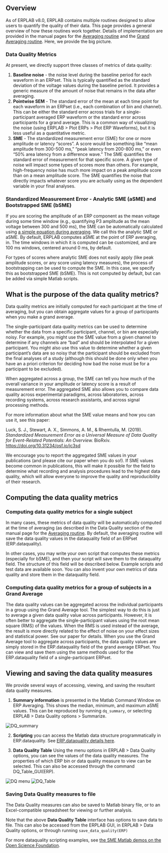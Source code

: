## Overview
As of ERPLAB v8.0, ERPLAB contains multiple routines designed to allow users to quantify the quality of their data. This page provides a general overview of how these routines work together. Details of implementation are provided in the manual pages for the [Averaging routine](https://github.com/lucklab/erplab/wiki/Computing-Averaged-ERPs#data-quality-measures) and the [Grand Averaging routine](https://github.com/lucklab/erplab/wiki/Averaging-Across-ERPSETS-(Creating-Grand-Averages)#grand-average-data-quality). Here, we provide the big picture.

### Data Quality Metrics
At present, we directly support three classes of metrics of data quality:
1. **Baseline noise** - the noise level during the baseline period for each waveform in an ERPset. This is typically quantified as the standard deviation of the voltage values during the baseline period. It provides a generic measure of the amount of noise that remains in the data after averaging.
2. **Pointwise SEM** - The standard error of the mean at each time point for each waveform in an ERPset (i.e., each combination of bin and channel). This can be either the standard error across trials for a single-participant averaged ERP waveform or the standard error across participants for a grand average. This is a common way of visualizing the noise (using ERPLAB > Plot ERPs > Plot ERP Waveforms), but it is less useful as a quantitative metric.
3. **SME** - The standardized measurement error (SME) for one or more amplitude or latency “scores”. A score would be something like “mean amplitude from 300-500 ms,” “peak latency from 200-800 ms,” or even “50% area latency from a difference wave.” The SME quantifies the standard error of measurement for that specific score. A given type of noise will impact some types of scores more than others. For example, high-frequency noise has much more impact on a peak amplitude score than on a mean amplitude score. The SME quantifies the noise that directly impacts whatever score you are actually using as the dependent variable in your final analyses.

### Standardized Measurement Error - Analytic SME (aSME) and Bootstrapped SME (bSME)
If you are scoring the amplitude of an ERP component as the mean voltage during some time window (e.g., quantifying P3 amplitude as the mean voltage between 300 and 500 ms), the SME can be automatically calculated using [a simple equation during averaging](https://doi.org/10.31234/osf.io/jc3sd). We call this the analytic SME or aSME. By default, ERPLAB computes aSME at the point of ERP averaging, in. The time windows in which it is computed can be customized, and are 100 ms windows, centered around 0 ms, by default.

For types of scores where analytic SME does not easily apply (like peak amplitude scores, or any score using latency measures), the process of bootstrapping can be used to compute the SME. In this case, we specify this as bootstrapped SME (bSME). This is not computed by default, but can be added via simple Matlab scripts.


## What is the purpose of the data quality metrics?
Data quality metrics are initially computed for each participant at the time of averaging, but you can obtain aggregate values for a group of participants when you make a grand average. 

The single-participant data quality metrics can be used to determine whether the data from a specific participant, channel, or bin are especially noisy. For example, you might use the SME value from a given channel to determine if any channels are “bad” and should be interpolated for a given participant. You might also use this value to determine whether a given participant’s data are so noisy that the participant should be excluded from the final analyses of a study (although this should be done only when you have an a priori criterion for deciding how bad the noise must be for a participant to be excluded).

When aggregated across a group, the SME can tell you how much of the overall variance in your amplitude or latency score is a result of measurement error. The aggregated SME also allows you to compare data quality across experimental paradigms, across laboratories, across recording systems, across research assistants, and across signal processing methods.

For more information about what the SME value means and how you can use it, see  this paper:

Luck, S. J., Stewart, A. X., Simmons, A. M., & Rhemtulla, M. (2019). _Standardized Measurement Error as a Universal Measure of Data Quality for Event-Related Potentials: An Overview._ BioRxiv. https://doi.org/10.31234/osf.io/jc3sd

We encourage you to report the aggregated SME values in your publications (and please cite our paper when you do so!). If SME values become common in publications, this will make it possible for the field to determine what recording and analysis procedures lead to the highest data quality, which will allow everyone to improve the quality and reproducibility of their research.

## Computing the data quality metrics
### Computing data quality metrics for a single subject
In many cases, these metrics of data quality will be automatically computed at the time of averaging (as described in the Data Quality section of the manual page for the [Averaging routine](https://github.com/lucklab/erplab/wiki/Computing-Averaged-ERPs). By default, the averaging routine will save the data quality values in the dataquality field of an ERPset (ERP.dataquality). 

In other cases, you may write your own script that computes these metrics (especially for bSME), and then your script will save them to the dataquality field. The structure of this field will be described below. Example scripts and test data are available soon. You can also invent your own metrics of data quality and store them in the dataquality field.

### Computing data quality metrics for a group of subjects in a Grand Average
The data quality values can be aggregated across the individual participants in a group using the Grand Average tool. The simplest way to do this is just to average a given data quality value across participants. However, it is often better to aggregate the single-participant values using the root mean square (RMS) of the values. When the RMS is used instead of the average, the result is more directly related to the effect of noise on your effect sizes and statistical power. See our paper for details.
When you use the Grand Average tool to aggregate across participants, the data quality values are simply stored in the ERP.dataquality field of the grand average ERPset. You can view and save them using the same methods used for the ERP.dataquality field of a single-participant ERPset.


## Viewing and saving the data quality measures
We provide several ways of accessing, viewing, and saving the resultant data quality measures.
1. **Summary information** is presented in the Matlab Command Window on ERP Averaging. This shows the median, minimum, and maximum aSME values. This can be reproduced by running `dq_summary`, or selecting ERPLAB > Data Quality options > Summarize.

![DQ_summary](https://user-images.githubusercontent.com/5137405/78289219-ab100a80-74d6-11ea-9cd8-b7549aece81c.png)

2. **Scripting** you can access the Matlab data structure programmatically in ERP.dataquality. See [ERP.dataquality details here](https://github.com/lucklab/erplab/wiki/Data-Quality-Measures---advanced).

3. **Data Quality Table** Using the menu options in ERPLAB > Data Quality options, you can see the values of the data quality measures. The properties of which ERP bin or data quality measure to view can be selected. This can also be accessed through the command DQ_Table_GUI(ERP).

![DQ menu](https://user-images.githubusercontent.com/5137405/77691887-e8b6e580-6f62-11ea-9eb7-1ee73effe764.png)
![DQ_Table](https://user-images.githubusercontent.com/5137405/78285997-9da65080-74d5-11ea-90d2-acebb02842c1.png)

### Saving Data Quality measures to file
The Data Quality measures can also be saved to Matlab binary file, or to an Excel-compatible spreadsheet for viewing or further analysis.

Note that the above **Data Quality Table** interface has options to save data to file. This can also be accessed from the ERPLAB GUI, in ERPLAB > Data Quality options, or through running  `save_data_quality(ERP)`

For more dataquality scripting examples, see [the SME Matlab demos on the Open Science Foundation](https://osf.io/a4huc/).
